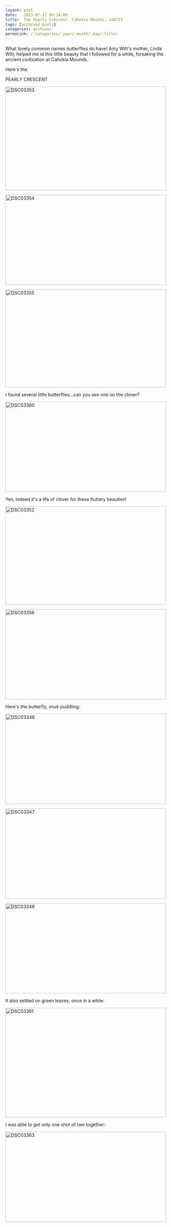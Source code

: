 ```yaml
---
layout: post
date:	2013-07-17 00:14:00
title:  The Pearly Crescent, Cahokia Mounds, 140713
tags: [archived-posts]
categories: archives
permalink: /:categories/:year/:month/:day/:title/
---
```

What lovely common names butterflies do have! Amy Witt's mother, Linda Witt, helped me id this little beauty that I followed for a while, forsaking the ancient civilization at Cahokia Mounds.

Here's the 

PEARLY CRESCENT

<a href="http://www.flickr.com/photos/86494503@N00/9298353565/" title="DSC03353 by mohandep, on Flickr"><img src="http://farm3.staticflickr.com/2805/9298353565_f08969253c.jpg" width="500" height="323" alt="DSC03353"></a>

<lj-cut text="want to see more of it?">


<a href="http://www.flickr.com/photos/86494503@N00/9298353297/" title="DSC03354 by mohandep, on Flickr"><img src="http://farm8.staticflickr.com/7365/9298353297_8d024948ca.jpg" width="500" height="281" alt="DSC03354"></a>


<a href="http://www.flickr.com/photos/86494503@N00/9298353007/" title="DSC03355 by mohandep, on Flickr"><img src="http://farm3.staticflickr.com/2854/9298353007_50cb28c10a.jpg" width="500" height="305" alt="DSC03355"></a>


I found several little butterflies...can you see one on the clover? 


<a href="http://www.flickr.com/photos/86494503@N00/9298352043/" title="DSC03360 by mohandep, on Flickr"><img src="http://farm6.staticflickr.com/5524/9298352043_dc2087b992.jpg" width="500" height="281" alt="DSC03360"></a>


Yes, indeed it's a life of clover for these fluttery beauties!

<a href="http://www.flickr.com/photos/86494503@N00/9301136660/" title="DSC03352 by mohandep, on Flickr"><img src="http://farm3.staticflickr.com/2840/9301136660_ffbfbb599a.jpg" width="500" height="306" alt="DSC03352"></a>


<a href="http://www.flickr.com/photos/86494503@N00/9298352663/" title="DSC03356 by mohandep, on Flickr"><img src="http://farm8.staticflickr.com/7319/9298352663_1f389d5004.jpg" width="500" height="281" alt="DSC03356"></a>


Here's the butterfly, mud-puddling:

<a href="http://www.flickr.com/photos/86494503@N00/9301138570/" title="DSC03346 by mohandep, on Flickr"><img src="http://farm8.staticflickr.com/7331/9301138570_55007d3c3e.jpg" width="500" height="281" alt="DSC03346"></a>


<a href="http://www.flickr.com/photos/86494503@N00/9301137940/" title="DSC03347 by mohandep, on Flickr"><img src="http://farm8.staticflickr.com/7382/9301137940_e5661cdbe0.jpg" width="500" height="281" alt="DSC03347"></a>


<a href="http://www.flickr.com/photos/86494503@N00/9298354419/" title="DSC03348 by mohandep, on Flickr"><img src="http://farm4.staticflickr.com/3824/9298354419_61ebf4dbf3.jpg" width="500" height="281" alt="DSC03348"></a>


It also settled on green leaves, once in a while:

<a href="http://www.flickr.com/photos/86494503@N00/9298351247/" title="DSC03361 by mohandep, on Flickr"><img src="http://farm6.staticflickr.com/5498/9298351247_aac47d435c.jpg" width="500" height="341" alt="DSC03361"></a>

</lj-cut>

I was able to get only one shot of two together:

<a href="http://www.flickr.com/photos/86494503@N00/9298350997/" title="DSC03363 by mohandep, on Flickr"><img src="http://farm6.staticflickr.com/5494/9298350997_a880836f1e.jpg" width="500" height="281" alt="DSC03363"></a>
